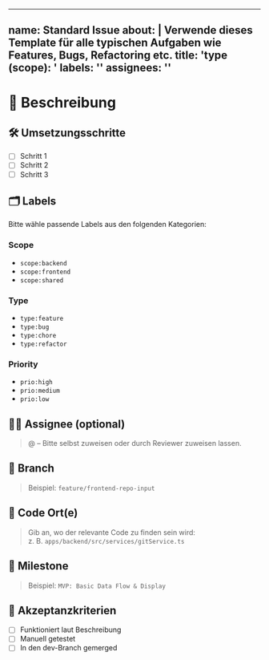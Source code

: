 <!-- markdownlint-disable MD025 -->
<!-- markdownlint-disable MD041 -->
<!-- markdownlint-disable MD003 -->
---

name: Standard Issue
about: |
  Verwende dieses Template für alle typischen Aufgaben wie
  Features, Bugs, Refactoring etc.
title: 'type (scope): <Kurzbeschreibung>'
labels: ''
assignees: ''
---

# 🧾 Beschreibung

<!--
Beschreibe klar und präzise, was gemacht werden soll und warum.
Was ist das Ziel? Welche Funktionalität oder Korrektur wird
erwartet?
-->

## 🛠 Umsetzungsschritte

<!--
Detaillierte ToDos oder ein Plan, wie die Umsetzung erfolgen soll
-->

- [ ] Schritt 1  
- [ ] Schritt 2  
- [ ] Schritt 3  

## 🗂 Labels

Bitte wähle passende Labels aus den folgenden Kategorien:

### Scope

- `scope:backend`
- `scope:frontend`
- `scope:shared`

### Type

- `type:feature`
- `type:bug`
- `type:chore`
- `type:refactor`

### Priority

- `prio:high`
- `prio:medium`
- `prio:low`

## 🧑‍💻 Assignee (optional)

> @<Name> – Bitte selbst zuweisen oder durch Reviewer zuweisen lassen.

## 🌱 Branch

> Beispiel: `feature/frontend-repo-input`

## 📁 Code Ort(e)

> Gib an, wo der relevante Code zu finden sein wird:  
> z. B. `apps/backend/src/services/gitService.ts`

## 📆 Milestone

> Beispiel: `MVP: Basic Data Flow & Display`

## 🧪 Akzeptanzkriterien

<!--
Optional: Was muss erfüllt sein, damit dieses Issue als erledigt gilt?
-->

- [ ] Funktioniert laut Beschreibung  
- [ ] Manuell getestet  
- [ ] In den dev-Branch gemerged  

